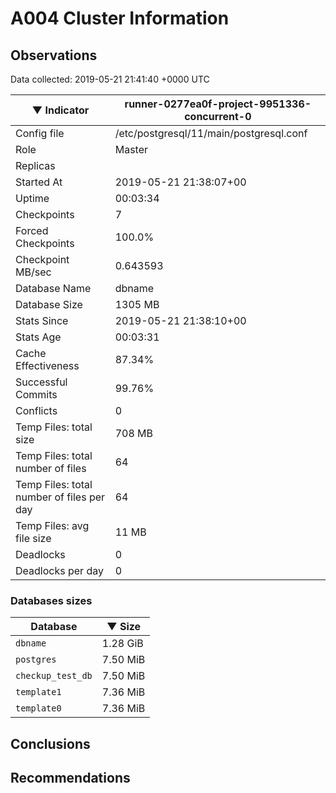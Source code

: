 # A004 Cluster Information #

## Observations ##
Data collected: 2019-05-21 21:41:40 +0000 UTC  

|&#9660;&nbsp;Indicator | runner-0277ea0f-project-9951336-concurrent-0 |
|--------|-------|
|Config file |/etc/postgresql/11/main/postgresql.conf|
|Role |Master|
|Replicas ||
|Started At |2019-05-21&nbsp;21:38:07+00|
|Uptime |00:03:34|
|Checkpoints |7|
|Forced Checkpoints |100.0%|
|Checkpoint MB/sec |0.643593|
|Database Name |dbname|
|Database Size |1305&nbsp;MB|
|Stats Since |2019-05-21&nbsp;21:38:10+00|
|Stats Age |00:03:31|
|Cache Effectiveness |87.34%|
|Successful Commits |99.76%|
|Conflicts |0|
|Temp Files: total size |708&nbsp;MB|
|Temp Files: total number of files |64|
|Temp Files: total number of files per day |64|
|Temp Files: avg file size |11&nbsp;MB|
|Deadlocks |0|
|Deadlocks per day |0|


### Databases sizes ###

| Database | &#9660;&nbsp;Size |
|----------|--------|
| `dbname` | 1.28&nbsp;GiB |
| `postgres` | 7.50&nbsp;MiB |
| `checkup_test_db` | 7.50&nbsp;MiB |
| `template1` | 7.36&nbsp;MiB |
| `template0` | 7.36&nbsp;MiB |


## Conclusions ##


## Recommendations ##

